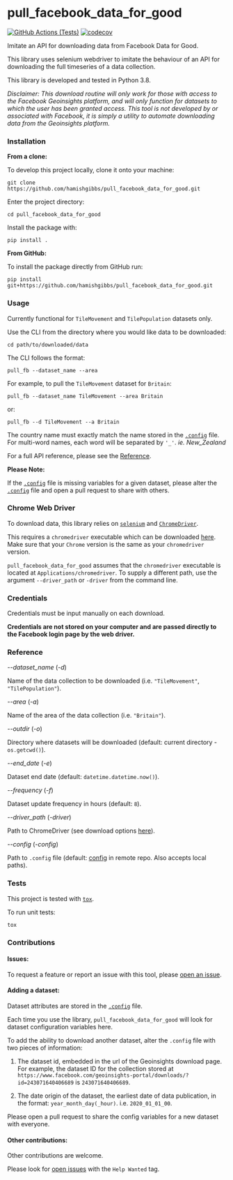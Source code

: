 # pull_facebook_data_for_good
[![GitHub Actions (Tests)](https://github.com/hamishgibbs/pull_facebook_data_for_good/workflows/Tests/badge.svg)](https://github.com/hamishgibbs/pull_facebook_data_for_good)
[![codecov](https://codecov.io/gh/hamishgibbs/pull_facebook_data_for_good/branch/master/graph/badge.svg)](https://codecov.io/gh/hamishgibbs/pull_facebook_data_for_good)

Imitate an API for downloading data from Facebook Data for Good.

This library uses selenium webdriver to imitate the behaviour of an API for downloading the full timeseries of a data collection.

This library is developed and tested in Python 3.8.

*Disclaimer: This download routine will only work for those with access to the Facebook Geoinsights platform, and will only function for datasets to which the user has been granted access. This tool is not developed by or associated with Facebook, it is simply a utility to automate downloading data from the Geoinsights platform.*

### Installation

**From a clone:**

To develop this project locally, clone it onto your machine:

```shell
git clone https://github.com/hamishgibbs/pull_facebook_data_for_good.git
```

Enter the project directory:

```shell
cd pull_facebook_data_for_good
```

Install the package with:

```shell
pip install .
```

**From GitHub:**

To install the package directly from GitHub run:

```shell
pip install git+https://github.com/hamishgibbs/pull_facebook_data_for_good.git
```

### Usage

Currently functional for `TileMovement` and `TilePopulation` datasets only.   

Use the CLI from the directory where you would like data to be downloaded:

```shell
cd path/to/downloaded/data
```

The CLI follows the format:

```shell
pull_fb --dataset_name --area
```

For example, to pull the `TileMovement` dataset for `Britain`:

```shell
pull_fb --dataset_name TileMovement --area Britain
```

or:

```shell
pull_fb --d TileMovement --a Britain
```

The country name must exactly match the name stored in the [`.config`](https://github.com/hamishgibbs/pull_facebook_data_for_good/blob/master/.config) file. For multi-word names, each word will be separated by `'_'`. *ie. New_Zealand*

For a full API reference, please see the [Reference](#reference).

**Please Note:**

If the [`.config`](https://github.com/hamishgibbs/pull_facebook_data_for_good/blob/master/.config) file is missing variables for a given dataset, please alter the [`.config`](https://github.com/hamishgibbs/pull_facebook_data_for_good/blob/master/.config) file and open a pull request to share with others.

### Chrome Web Driver

To download data, this library relies on [`selenium`](https://selenium-python.readthedocs.io/) and [`ChromeDriver`](https://chromedriver.chromium.org/).

This requires a `chromedriver` executable which can be downloaded [here](https://chromedriver.chromium.org/downloads). Make sure that your `Chrome` version is the same as your `chromedriver` version.

`pull_facebook_data_for_good` assumes that the `chromedriver` executable is located at `Applications/chromedriver`. To supply a different path, use the argument `--driver_path` or `-driver` from the command line.

### Credentials

Credentials must be input manually on each download.

**Credentials are not stored on your computer and are passed directly to the Facebook login page by the web driver.**

### Reference

*--dataset_name* (*-d*)

Name of the data collection to be downloaded (i.e. `"TileMovement"`, `"TilePopulation"`).

*--area* (*-a*)

Name of the area of the data collection (i.e. `"Britain"`).

*--outdir* (*-o*)

Directory where datasets will be downloaded (default: current directory - `os.getcwd()`).

*--end_date* (*-e*)

Dataset end date (default: `datetime.datetime.now()`).

*--frequency* (*-f*)

Dataset update frequency in hours (default: `8`).

*--driver_path* (*-driver*)

Path to ChromeDriver (see download options [here](https://chromedriver.chromium.org/)).

*--config* (*-config*)

Path to `.config` file (default: [config](https://raw.githubusercontent.com/hamishgibbs/pull_facebook_data_for_good/master/.config) in remote repo. Also accepts local paths).

### Tests

This project is tested with [`tox`](https://tox.readthedocs.io/en/latest/).

To run unit tests:

```shell
tox
```

### Contributions

#### Issues:

To request a feature or report an issue with this tool, please [open an issue](https://github.com/hamishgibbs/pull_facebook_data_for_good/issues/new).

#### Adding a dataset:

Dataset attributes are stored in the [`.config`](https://github.com/hamishgibbs/pull_facebook_data_for_good/blob/master/.config) file.

Each time you use the library, `pull_facebook_data_for_good` will look for dataset configuration variables here.

To add the ability to download another dataset, alter the `.config` file with two pieces of information:

1. The dataset id, embedded in the url of the Geoinsights download page. For example, the dataset ID for the collection stored at `https://www.facebook.com/geoinsights-portal/downloads/?id=243071640406689` is `243071640406689`.

2. The date origin of the dataset, the earliest date of data publication, in the format: `year_month_day(_hour)`. i.e. `2020_01_01_00`.

Please open a pull request to share the config variables for a new dataset with everyone.

#### Other contributions:

Other contributions are welcome.

Please look for [open issues](https://github.com/hamishgibbs/pull_facebook_data_for_good/issues?q=is%3Aopen+is%3Aissue) with the `Help Wanted` tag.
